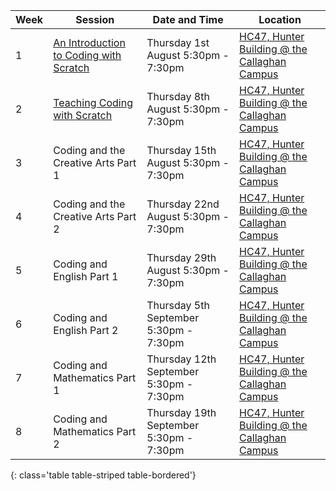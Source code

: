 | Week | Session                                          | Date and Time                           | Location                                                                                                  |
| ---- | ------------------------------------------------ | --------------------------------------- | --------------------------------------------------------------------------------------------------------- |
| 1    | [An Introduction to Coding with Scratch](week-1) | Thursday 1st August 5:30pm - 7:30pm     | [HC47, Hunter Building @ the Callaghan Campus](https://studentvip.com.au/newcastle/newcastle/maps/103159) |
| 2    | [Teaching Coding with Scratch](week-2)           | Thursday 8th August 5:30pm - 7:30pm     | [HC47, Hunter Building @ the Callaghan Campus](https://studentvip.com.au/newcastle/newcastle/maps/103159) |
| 3    | Coding and the Creative Arts Part 1              | Thursday 15th August 5:30pm - 7:30pm    | [HC47, Hunter Building @ the Callaghan Campus](https://studentvip.com.au/newcastle/newcastle/maps/103159) |
| 4    | Coding and the Creative Arts Part 2              | Thursday 22nd August 5:30pm - 7:30pm    | [HC47, Hunter Building @ the Callaghan Campus](https://studentvip.com.au/newcastle/newcastle/maps/103159) |
| 5    | Coding and English Part 1                        | Thursday 29th August 5:30pm - 7:30pm    | [HC47, Hunter Building @ the Callaghan Campus](https://studentvip.com.au/newcastle/newcastle/maps/103159) |
| 6    | Coding and English Part 2                        | Thursday 5th September 5:30pm - 7:30pm  | [HC47, Hunter Building @ the Callaghan Campus](https://studentvip.com.au/newcastle/newcastle/maps/103159) |
| 7    | Coding and Mathematics Part 1                    | Thursday 12th September 5:30pm - 7:30pm | [HC47, Hunter Building @ the Callaghan Campus](https://studentvip.com.au/newcastle/newcastle/maps/103159) |
| 8    | Coding and Mathematics Part 2                    | Thursday 19th September 5:30pm - 7:30pm | [HC47, Hunter Building @ the Callaghan Campus](https://studentvip.com.au/newcastle/newcastle/maps/103159) |
{: class='table table-striped table-bordered'}
